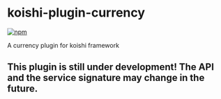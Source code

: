 # koishi-plugin-currency

[![npm](https://img.shields.io/npm/v/koishi-plugin-currency?style=flat-square)](https://www.npmjs.com/package/koishi-plugin-economic)

A currency plugin for koishi framework

## This plugin is still under development! The API and the service signature may change in the future.
